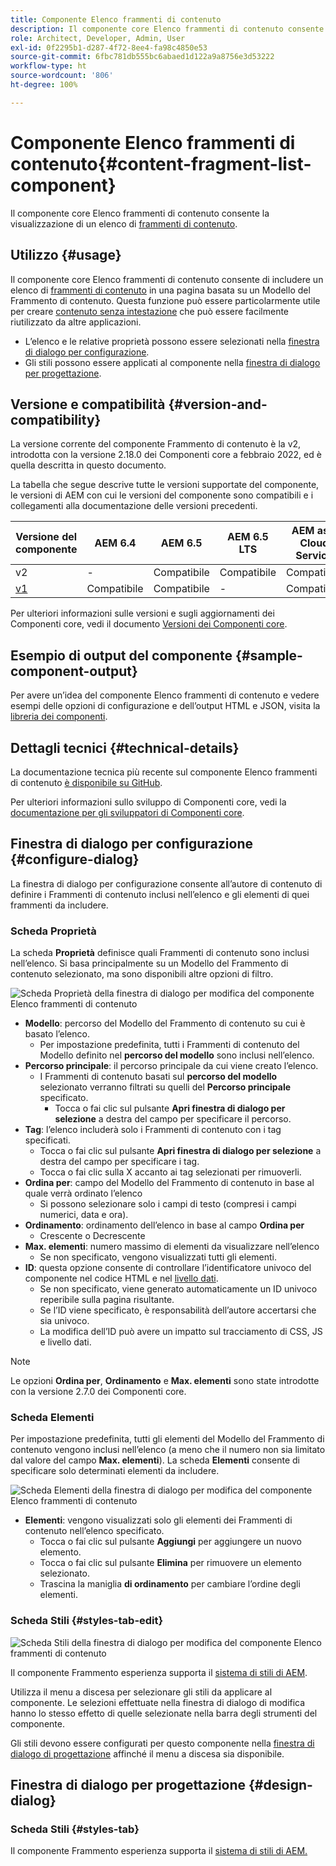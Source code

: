 ```yaml
---
title: Componente Elenco frammenti di contenuto
description: Il componente core Elenco frammenti di contenuto consente la visualizzazione di un elenco di frammenti di contenuto.
role: Architect, Developer, Admin, User
exl-id: 0f2295b1-d287-4f72-8ee4-fa98c4850e53
source-git-commit: 6fbc781db555bc6abaed1d122a9a8756e3d53222
workflow-type: ht
source-wordcount: '806'
ht-degree: 100%

---
```


# Componente Elenco frammenti di contenuto{#content-fragment-list-component}

Il componente core Elenco frammenti di contenuto consente la visualizzazione di un elenco di [frammenti di contenuto](https://experienceleague.adobe.com/docs/experience-manager-cloud-service/assets/content-fragments/content-fragments.html?lang=it).

## Utilizzo {#usage}

Il componente core Elenco frammenti di contenuto consente di includere un elenco di [frammenti di contenuto](https://experienceleague.adobe.com/docs/experience-manager-cloud-service/assets/content-fragments/content-fragments.html?lang=it) in una pagina basata su un Modello del Frammento di contenuto. Questa funzione può essere particolarmente utile per creare [contenuto senza intestazione](https://helpx.adobe.com/it/experience-manager/6-5/sites/developing/user-guide.html?topic=/experience-manager/6-5/sites/developing/morehelp/headless.ug.js) che può essere facilmente riutilizzato da altre applicazioni.

* L’elenco e le relative proprietà possono essere selezionati nella [finestra di dialogo per configurazione](#configure-dialog).
* Gli stili possono essere applicati al componente nella [finestra di dialogo per progettazione](#design-dialog).

## Versione e compatibilità {#version-and-compatibility}

La versione corrente del componente Frammento di contenuto è la v2, introdotta con la versione 2.18.0 dei Componenti core a febbraio 2022, ed è quella descritta in questo documento.

La tabella che segue descrive tutte le versioni supportate del componente, le versioni di AEM con cui le versioni del componente sono compatibili e i collegamenti alla documentazione delle versioni precedenti.

| Versione del componente | AEM 6.4 | AEM 6.5 | AEM 6.5 LTS | AEM as a Cloud Service |
|---|----|---|---|---|
| v2 | - | Compatibile | Compatibile | Compatibile |
| [v1](v1/content-fragment-list.md) | Compatibile | Compatibile | - | Compatibile |

Per ulteriori informazioni sulle versioni e sugli aggiornamenti dei Componenti core, vedi il documento [Versioni dei Componenti core](/help/versions.md).

## Esempio di output del componente {#sample-component-output}

Per avere un’idea del componente Elenco frammenti di contenuto e vedere esempi delle opzioni di configurazione e dell’output HTML e JSON, visita la [libreria dei componenti](https://adobe.com/go/aem_cmp_library_cflist_it).

## Dettagli tecnici {#technical-details}

La documentazione tecnica più recente sul componente Elenco frammenti di contenuto [è disponibile su GitHub](https://adobe.com/go/aem_cmp_tech_cflist_v1_it).

Per ulteriori informazioni sullo sviluppo di Componenti core, vedi la [documentazione per gli sviluppatori di Componenti core](/help/developing/overview.md).

## Finestra di dialogo per configurazione {#configure-dialog}

La finestra di dialogo per configurazione consente all’autore di contenuto di definire i Frammenti di contenuto inclusi nell’elenco e gli elementi di quei frammenti da includere.

### Scheda Proprietà

La scheda **Proprietà** definisce quali Frammenti di contenuto sono inclusi nell’elenco. Si basa principalmente su un Modello del Frammento di contenuto selezionato, ma sono disponibili altre opzioni di filtro.

![Scheda Proprietà della finestra di dialogo per modifica del componente Elenco frammenti di contenuto](/help/assets/content-fragment-list-properties.png)

* **Modello**: percorso del Modello del Frammento di contenuto su cui è basato l’elenco.
   * Per impostazione predefinita, tutti i Frammenti di contenuto del Modello definito nel **percorso del modello** sono inclusi nell’elenco.
* **Percorso principale**: il percorso principale da cui viene creato l’elenco.
   * I Frammenti di contenuto basati sul **percorso del modello** selezionato verranno filtrati su quelli del **Percorso principale** specificato.
      * Tocca o fai clic sul pulsante **Apri finestra di dialogo per selezione** a destra del campo per specificare il percorso.
* **Tag**: l’elenco includerà solo i Frammenti di contenuto con i tag specificati.
   * Tocca o fai clic sul pulsante **Apri finestra di dialogo per selezione** a destra del campo per specificare i tag.
   * Tocca o fai clic sulla X accanto ai tag selezionati per rimuoverli.
* **Ordina per**: campo del Modello del Frammento di contenuto in base al quale verrà ordinato l’elenco
   * Si possono selezionare solo i campi di testo (compresi i campi numerici, data e ora).
* **Ordinamento**: ordinamento dell’elenco in base al campo **Ordina per**
   * Crescente o Decrescente
* **Max. elementi**: numero massimo di elementi da visualizzare nell’elenco
   * Se non specificato, vengono visualizzati tutti gli elementi.
* **ID**: questa opzione consente di controllare l’identificatore univoco del componente nel codice HTML e nel [livello dati](/help/developing/data-layer/overview.md).
   * Se non specificato, viene generato automaticamente un ID univoco reperibile sulla pagina risultante.
   * Se l’ID viene specificato, è responsabilità dell’autore accertarsi che sia univoco.
   * La modifica dell’ID può avere un impatto sul tracciamento di CSS, JS e livello dati.

>[!NOTE]
>Le opzioni **Ordina per**, **Ordinamento** e **Max. elementi** sono state introdotte con la versione 2.7.0 dei Componenti core.

### Scheda Elementi

Per impostazione predefinita, tutti gli elementi del Modello del Frammento di contenuto vengono inclusi nell’elenco (a meno che il numero non sia limitato dal valore del campo **Max. elementi**). La scheda **Elementi** consente di specificare solo determinati elementi da includere.

![Scheda Elementi della finestra di dialogo per modifica del componente Elenco frammenti di contenuto](/help/assets/content-fragment-list-elements.png)

* **Elementi**: vengono visualizzati solo gli elementi dei Frammenti di contenuto nell’elenco specificato.
   * Tocca o fai clic sul pulsante **Aggiungi** per aggiungere un nuovo elemento.
   * Tocca o fai clic sul pulsante **Elimina** per rimuovere un elemento selezionato.
   * Trascina la maniglia **di ordinamento** per cambiare l’ordine degli elementi.

### Scheda Stili {#styles-tab-edit}

![Scheda Stili della finestra di dialogo per modifica del componente Elenco frammenti di contenuto](/help/assets/content-fragment-list-styles.png)

Il componente Frammento esperienza supporta il [sistema di stili di AEM](/help/get-started/authoring.md#component-styling).

Utilizza il menu a discesa per selezionare gli stili da applicare al componente. Le selezioni effettuate nella finestra di dialogo di modifica hanno lo stesso effetto di quelle selezionate nella barra degli strumenti del componente.

Gli stili devono essere configurati per questo componente nella [finestra di dialogo di progettazione](#design-dialog) affinché il menu a discesa sia disponibile.

## Finestra di dialogo per progettazione {#design-dialog}

### Scheda Stili {#styles-tab}

Il componente Frammento esperienza supporta il [sistema di stili di AEM.](/help/get-started/authoring.md#component-styling)
